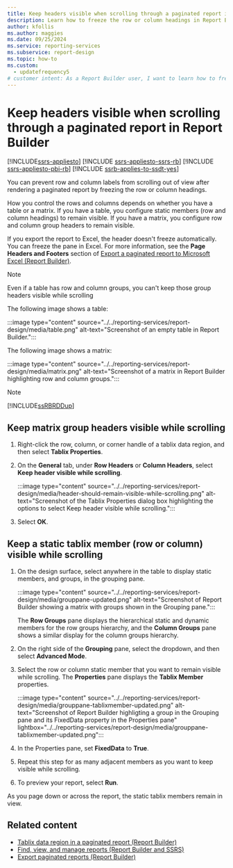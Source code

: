 ```yaml
---
title: Keep headers visible when scrolling through a paginated report in Report Builder
description: Learn how to freeze the row or column headings in Report Builder to prevent row and column labels from scrolling out of view after rendering a paginated report.
author: kfollis
ms.author: maggies
ms.date: 09/25/2024
ms.service: reporting-services
ms.subservice: report-design
ms.topic: how-to
ms.custom:
  - updatefrequency5
# customer intent: As a Report Builder user, I want to learn how to freeze row or column headings so that I can keep useful day visible on my rendered reports.
---
```

# Keep headers visible when scrolling through a paginated report in Report Builder

[!INCLUDE[ssrs-appliesto](../../includes/ssrs-appliesto.md)] [!INCLUDE [ssrs-appliesto-ssrs-rb](../../includes/ssrs-appliesto-ssrs-rb.md)] [!INCLUDE [ssrs-appliesto-pbi-rb](../../includes/ssrs-appliesto-pbi-rb.md)] [!INCLUDE [ssrb-applies-to-ssdt-yes](../../includes/ssrb-applies-to-ssdt-yes.md)]

You can prevent row and column labels from scrolling out of view after rendering a paginated report by freezing the row or column headings.
  
How you control the rows and columns depends on whether you have a table or a matrix. If you have a table, you configure static members (row and column headings) to remain visible. If you have a matrix, you configure row and column group headers to remain visible.  
  
If you export the report to Excel, the header doesn't freeze automatically. You can freeze the pane in Excel. For more information, see the **Page Headers and Footers** section of [Export a paginated report to Microsoft Excel (Report Builder)](../../reporting-services/report-builder/exporting-to-microsoft-excel-report-builder-and-ssrs.md).  
  
> [!NOTE]  
> Even if a table has row and column groups, you can't keep those group headers visible while scrolling  
  
The following image shows a table:

:::image type="content" source="../../reporting-services/report-design/media/table.png" alt-text="Screenshot of an empty table in Report Builder.":::
  
The following image shows a matrix:

:::image type="content" source="../../reporting-services/report-design/media/matrix.png" alt-text="Screenshot of a matrix in Report Builder highlighting row and column groups.":::
  
> [!NOTE]  
> [!INCLUDE[ssRBRDDup](../../includes/ssrbrddup-md.md)]  
  
## Keep matrix group headers visible while scrolling  
  
1. Right-click the row, column, or corner handle of a tablix data region, and then select **Tablix Properties**.  
  
1. On the **General** tab, under **Row Headers** or **Column Headers**, select **Keep header visible while scrolling**.  

    :::image type="content" source="../../reporting-services/report-design/media/header-should-remain-visible-while-scrolling.png" alt-text="Screenshot of the Tablix Properties dialog box highlighting the options to select Keep header visible while scrolling.":::

1. Select **OK**.
  
## Keep a static tablix member (row or column) visible while scrolling  
  
1. On the design surface, select anywhere in the table to display static members, and groups, in the grouping pane.  

    :::image type="content" source="../../reporting-services/report-design/media/grouppane-updated.png" alt-text="Screenshot of Report Builder showing a matrix with groups shown in the Grouping pane.":::

    The **Row Groups** pane displays the hierarchical static and dynamic members for the row groups hierarchy, and the **Column Groups** pane shows a similar display for the column groups hierarchy.  
  
1. On the right side of the **Grouping** pane, select the dropdown, and then select **Advanced Mode**.  
  
1. Select the row or column static member that you want to remain visible while scrolling. The **Properties** pane displays the **Tablix Member** properties.  

    :::image type="content" source="../../reporting-services/report-design/media/grouppane-tablixmember-updated.png" alt-text="Screenshot of Report Builder highligting a group in the Grouping pane and its FixedData property in the Properties pane" lightbox="../../reporting-services/report-design/media/grouppane-tablixmember-updated.png":::
  
1. In the Properties pane, set **FixedData** to **True**.  
  
1. Repeat this step for as many adjacent members as you want to keep visible while scrolling.  
  
1. To preview your report, select **Run**.  
  
As you page down or across the report, the static tablix members remain in view.  
  
## Related content

- [Tablix data region in a paginated report (Report Builder)](../../reporting-services/report-design/tablix-data-region-report-builder-and-ssrs.md)
- [Find, view, and manage reports (Report Builder and SSRS)](../../reporting-services/report-builder/finding-viewing-and-managing-reports-report-builder-and-ssrs.md)
- [Export paginated reports (Report Builder)](../../reporting-services/report-builder/export-reports-report-builder-and-ssrs.md)
